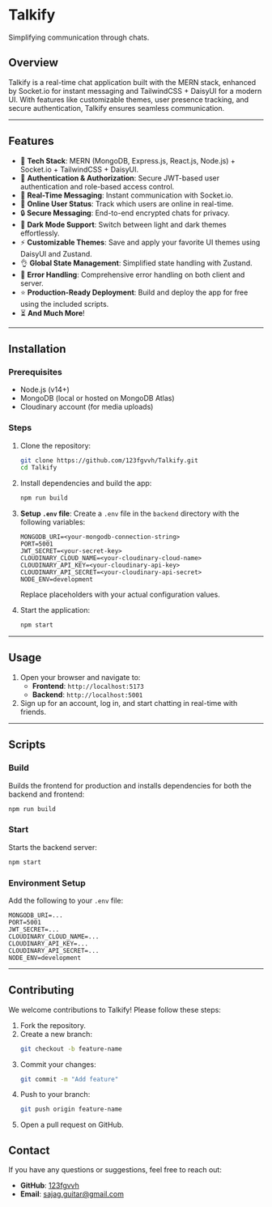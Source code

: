 # **Talkify**

Simplifying communication through chats.

## **Overview**
Talkify is a real-time chat application built with the MERN stack, enhanced by Socket.io for instant messaging and TailwindCSS + DaisyUI for a modern UI. With features like customizable themes, user presence tracking, and secure authentication, Talkify ensures seamless communication.

---

## **Features**
- 🌟 **Tech Stack**: MERN (MongoDB, Express.js, React.js, Node.js) + Socket.io + TailwindCSS + DaisyUI.
- 🎃 **Authentication & Authorization**: Secure JWT-based user authentication and role-based access control.
- 👾 **Real-Time Messaging**: Instant communication with Socket.io.
- 🚀 **Online User Status**: Track which users are online in real-time.
- 🔒 **Secure Messaging**: End-to-end encrypted chats for privacy.
- 🌙 **Dark Mode Support**: Switch between light and dark themes effortlessly.
- ⚡ **Customizable Themes**: Save and apply your favorite UI themes using DaisyUI and Zustand.
- 👌 **Global State Management**: Simplified state handling with Zustand.
- 🐞 **Error Handling**: Comprehensive error handling on both client and server.
- ⭐ **Production-Ready Deployment**: Build and deploy the app for free using the included scripts.
- ⏳ **And Much More**!

---
## **Installation**

### **Prerequisites**
- Node.js (v14+)
- MongoDB (local or hosted on MongoDB Atlas)
- Cloudinary account (for media uploads)

### **Steps**

1. Clone the repository:
   ```bash
   git clone https://github.com/123fgvvh/Talkify.git
   cd Talkify
   ```

2. Install dependencies and build the app:
   ```bash
   npm run build
   ```

3. **Setup `.env` file**:
   Create a `.env` file in the `backend` directory with the following variables:
   ```env
   MONGODB_URI=<your-mongodb-connection-string>
   PORT=5001
   JWT_SECRET=<your-secret-key>
   CLOUDINARY_CLOUD_NAME=<your-cloudinary-cloud-name>
   CLOUDINARY_API_KEY=<your-cloudinary-api-key>
   CLOUDINARY_API_SECRET=<your-cloudinary-api-secret>
   NODE_ENV=development
   ```

   Replace placeholders with your actual configuration values.

4. Start the application:
   ```bash
   npm start
   ```

---

## **Usage**
1. Open your browser and navigate to:
   - **Frontend**: `http://localhost:5173`
   - **Backend**: `http://localhost:5001`
2. Sign up for an account, log in, and start chatting in real-time with friends.

---

## **Scripts**

### **Build**
Builds the frontend for production and installs dependencies for both the backend and frontend:
```bash
npm run build
```

### **Start**
Starts the backend server:
```bash
npm start
```

### **Environment Setup**
Add the following to your `.env` file:
```env
MONGODB_URI=...
PORT=5001
JWT_SECRET=...
CLOUDINARY_CLOUD_NAME=...
CLOUDINARY_API_KEY=...
CLOUDINARY_API_SECRET=...
NODE_ENV=development
```

---

## **Contributing**
We welcome contributions to Talkify! Please follow these steps:

1. Fork the repository.
2. Create a new branch:
   ```bash
   git checkout -b feature-name
   ```
3. Commit your changes:
   ```bash
   git commit -m "Add feature"
   ```
4. Push to your branch:
   ```bash
   git push origin feature-name
   ```
5. Open a pull request on GitHub.

## **Contact**
If you have any questions or suggestions, feel free to reach out:
- **GitHub**: [123fgvvh](https://github.com/123fgvvh)
- **Email**: <sajag.guitar@gmail.com>
